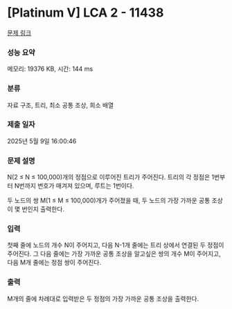 # [Platinum V] LCA 2 - 11438 

[문제 링크](https://www.acmicpc.net/problem/11438) 

### 성능 요약

메모리: 19376 KB, 시간: 144 ms

### 분류

자료 구조, 트리, 최소 공통 조상, 희소 배열

### 제출 일자

2025년 5월 9일 16:00:46

### 문제 설명

<p>N(2 ≤ N ≤ 100,000)개의 정점으로 이루어진 트리가 주어진다. 트리의 각 정점은 1번부터 N번까지 번호가 매겨져 있으며, 루트는 1번이다.</p>

<p>두 노드의 쌍 M(1 ≤ M ≤ 100,000)개가 주어졌을 때, 두 노드의 가장 가까운 공통 조상이 몇 번인지 출력한다.</p>

### 입력 

 <p>첫째 줄에 노드의 개수 N이 주어지고, 다음 N-1개 줄에는 트리 상에서 연결된 두 정점이 주어진다. 그 다음 줄에는 가장 가까운 공통 조상을 알고싶은 쌍의 개수 M이 주어지고, 다음 M개 줄에는 정점 쌍이 주어진다.</p>

### 출력 

 <p>M개의 줄에 차례대로 입력받은 두 정점의 가장 가까운 공통 조상을 출력한다.</p>

